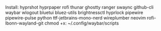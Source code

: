 Install:
    hyprshot
    hyprpaper
    rofi
    thunar
    ghostty
    ranger
    swaync
    github-cli
    waybar
    wlogout
    bluetui
    bluez-utils
    brightnessctl
    hyprlock
    pipewire
    pipewire-pulse
    python
    ttf-jetbrains-mono-nerd
    wireplumber
    neovim
    rofi-lbonn-wayland-git
chmod +x:
    ~/.config/waybar/scripts
